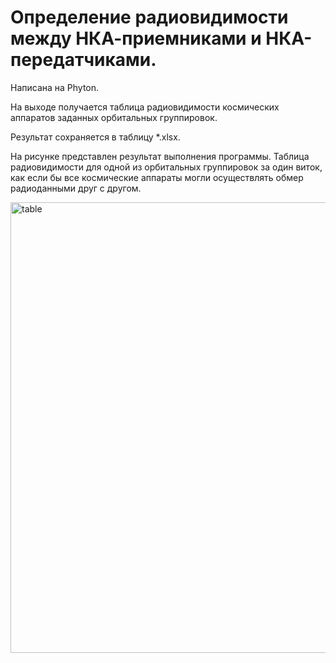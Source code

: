 # Определение радиовидимости между НКА-приемниками и НКА-передатчиками. 
Написана на Phyton.

На выходе получается таблица радиовидимости космических аппаратов заданных орбитальных группировок.

Результат сохраняется в таблицу *.xlsx.

На рисунке представлен результат выполнения программы. 
Таблица радиовидимости для одной из орбитальных группировок за один виток, как если бы все космические аппараты могли осуществлять обмер радиоданными друг с другом.

<img width="931" height="721" alt="table" src="https://github.com/user-attachments/assets/f452a5eb-7579-472f-b559-17a7981df963" />
